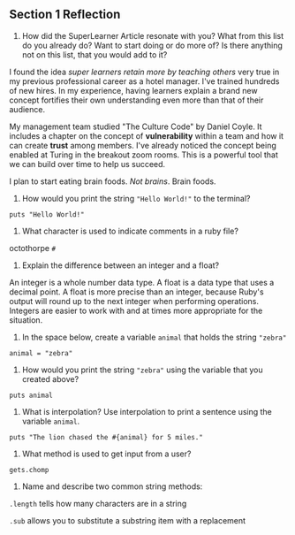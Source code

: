 ## Section 1 Reflection

1. How did the SuperLearner Article resonate with you? What from this list do you already do? Want to start doing or do more of? Is there anything not on this list, that you would add to it?

I found the idea *super learners retain more by teaching others* very true in my previous professional career as a hotel manager. I've trained hundreds of new hires. In my experience, having learners explain a brand new concept fortifies their own understanding even more than that of their audience.

My management team studied "The Culture Code" by Daniel Coyle. It includes a chapter on the concept of **vulnerability** within a team and how it can create **trust** among members. I've already noticed the concept being enabled at Turing in the breakout zoom rooms. This is a powerful tool that we can build over time to help us succeed.  

I plan to start eating brain foods. *Not brains*. Brain foods.

1. How would you print the string `"Hello World!"` to the terminal?

`puts "Hello World!"`

1. What character is used to indicate comments in a ruby file?

octothorpe `#`

1. Explain the difference between an integer and a float?

An integer is a whole number data type. A float is a data type that uses a decimal point. A float is more precise than an integer, because Ruby's output will round up to the next integer when performing operations. Integers are easier to work with and at times more appropriate for the situation.
1. In the space below, create a variable `animal` that holds the string `"zebra"`

`animal = "zebra"`

1. How would you print the string `"zebra"` using the variable that you created above?

`puts animal`

1. What is interpolation? Use interpolation to print a sentence using the variable `animal`.

`puts "The lion chased the #{animal} for 5 miles."`

1. What method is used to get input from a user?

`gets.chomp`

1. Name and describe two common string methods:

`.length` tells how many characters are in a string

`.sub` allows you to substitute a substring item with a replacement
